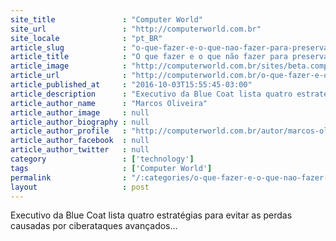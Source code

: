 ```yaml
---
site_title               : "Computer World"
site_url                 : "http://computerworld.com.br"
site_locale              : "pt_BR"
article_slug             : "o-que-fazer-e-o-que-nao-fazer-para-preservar-a-seguranca-da-informacao"
article_title            : "O que fazer e o que não fazer para preservar a segurança da informação"
article_image            : "http://computerworld.com.br/sites/beta.computerworld.com.br/files/news_articles/seguranca_protecao_hacker_virus.png"
article_url              : "http://computerworld.com.br/o-que-fazer-e-o-que-nao-fazer-para-preservar-seguranca-da-informacao"
article_published_at     : "2016-10-03T15:55:45-03:00"
article_description      : "Executivo da Blue Coat lista quatro estratégias para evitar as perdas causadas por ciberataques avançados..."
article_author_name      : "Marcos Oliveira"
article_author_image     : null
article_author_biography : null
article_author_profile   : "http://computerworld.com.br/autor/marcos-oliveira"
article_author_facebook  : null
article_author_twitter   : null
category                 : ['technology']
tags                     : ['Computer World']
permalink                : "/:categories/o-que-fazer-e-o-que-nao-fazer-para-preservar-a-seguranca-da-informacao/"
layout                   : post
---
```


Executivo da Blue Coat lista quatro estratégias para evitar as perdas causadas por ciberataques avançados...
